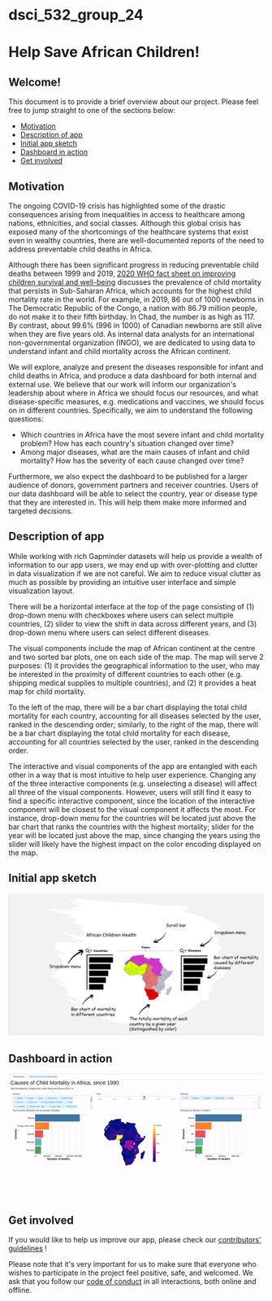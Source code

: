 # dsci_532_group_24 

# Help Save African Children!

## Welcome!

This document is to provide a brief overview about our project. Please feel free to jump straight to one of the sections below:

- [Motivation](#motivation)
- [Description of app](#description-of-app)
- [Initial app sketch](#initial-app-sketch)
- [Dashboard in action](#dashboard-in-action)
- [Get involved](#get-involved)

## Motivation

The ongoing COVID-19 crisis has highlighted some of the drastic consequences arising from inequalities in access to healthcare among nations, ethnicities, and social classes. Although this global crisis has exposed many of the shortcomings of the healthcare systems that exist even in wealthy countries, there are well-documented reports of the need to address preventable child deaths in Africa. 

Although there has been significant progress in reducing preventable child deaths between 1999 and 2019, [2020 WHO fact sheet on improving children survival and well-being](https://www.who.int/en/news-room/fact-sheets/detail/children-reducing-mortality) discusses the prevalence of child mortality that persists in Sub-Saharan Africa, which accounts for the highest child mortality rate in the world. For example, in 2019, 86 out of 1000 newborns in The Democratic Republic of the Congo, a nation with 86.79 million people, do not make it to their fifth birthday. In Chad, the number is as high as 117. By contrast, about 99.6% (996 in 1000) of Canadian newborns are still alive when they are five years old. As internal data analysts for an international non-governmental organization (INGO), we are dedicated to using data to understand infant and child mortality across the African continent. 

We will explore, analyze and present the diseases responsible for infant and child deaths in Africa, and produce a data dashboard for both internal and external use. We believe that our work will inform our organization's leadership about where in Africa we should focus our resources, and what disease-specific measures, e.g. medications and vaccines, we should focus on in different countries. Specifically, we aim to understand the following questions: 

 - Which countries in Africa have the most severe infant and child mortality problem? How has each country's situation changed over time?
 - Among major diseases, what are the main causes of infant and child mortality? How has the severity of each cause changed over time?

Furthermore, we also expect the dashboard to be published for a larger audience of donors, government partners and receiver countries. Users of our data dashboard will be able to select the country, year or disease type that they are interested in. This will help them make more informed and targeted decisions. 

## Description of app

While working with rich Gapminder datasets will help us provide a wealth of information to our app users, we may end up with over-plotting and clutter in data visualization if we are not careful. We aim to reduce visual clutter as much as possible by providing an intuitive user interface and simple visualization layout.

There will be a horizontal interface at the top of the page consisting of (1) drop-down menu with checkboxes where users can select multiple countries, (2) slider to view the shift in data across different years, and (3) drop-down menu where users can select different diseases. 

The visual components include the map of African continent at the centre and two sorted bar plots, one on each side of the map. The map will serve 2 purposes: (1) it provides the geographical information to the user, who may be interested in the proximity of different countries to each other (e.g. shipping medical supplies to multiple countries), and (2) it provides a heat map for child mortality.
 
To the left of the map, there will be a bar chart displaying the total child mortality for each country, accounting for all diseases selected by the user, ranked in the descending order; similarly, to the right of the map, there will be a bar chart displaying the total child mortality for each disease, accounting for all countries selected by the user, ranked in the descending order. 

The interactive and visual components of the app are entangled with each other in a way that is most intuitive to help user experience. Changing any of the three interactive components (e.g. unselecting a disease) will affect all three of the visual components. However, users will still find it easy to find a specific interactive component, since the location of the interactive component will be closest to the visual component it affects the most. For instance, drop-down menu for the countries will be located just above the bar chart that ranks the countries with the highest mortality; slider for the year will be located just above the map, since changing the years using the slider will likely have the highest impact on the color encoding displayed on the map.

## Initial app sketch
![App sketch](app_sketch.PNG)

## Dashboard in action
![App animation](app.gif)

## Get involved
If you would like to help us improve our app, please check our [contributors' guidelines](CONTRIBUTING.md) !

Please note that it's very important for us to make sure that everyone who wishes to participate in the project feel positive, safe, and welcomed. We ask that you follow our [code of conduct](CODE_OF_CONDUCT.md) in all interactions, both online and offline.

